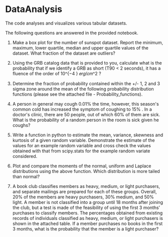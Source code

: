 # DataAnalysis
The code analyses and visualizes various tabular datasets.

The following questions are answered in the provided notebook.

1. Make a box plot for the number of sunspot dataset. Report the minimum, maximum, lower quartile, median and upper quartile values of the dataset. What fraction of the dataset are outliers?


2. Using the GRB catalog data that is provided to you, calculate what is the probability that if we identify a GRB as short (T90 < 2 seconds), it has a fluence of the order of 10^{−4 } 𝑒𝑟𝑔/𝑐𝑚^2 ? 

3. Determine the fraction of probability contained within the +/- 1, 2 and 3 sigma zone around the mean of the following probability distribution functions (please see the attached file - Probability_functions).

4. A person in general may cough 0.01% the time, however, this season's common cold has increased the symptom of coughing to 15% . In a doctor's clinic, there are 50 people, out of which 60% of them are sick. What is the probability of a random person in the room is sick given he coughs?

5. Write a function in python to estimate the mean, variance, skewness and kurtosis of a given random variable. Demonstrate the estimate of the values for an example random variable and cross check the values obtained with that from scipy.stats for the example random variate considered. 

6. Plot and compare the moments of the normal, uniform and Laplace distributions using the above function. Which distribution is more tailed than normal? 

7. A book club classifies members as heavy, medium, or light purchasers, and separate
mailings are prepared for each of these groups. Overall, 20% of the members are
heavy purchasers, 30% medium, and 50% light. A member is not classified into a
group until 18 months after joining the club, but a test is made of the feasibility
of using the first 3 months’ purchases to classify members. The  percentages obtained from existing records of individuals classified as heavy, medium,
or light purchasers is shown in the attached table. 
If a member purchases no books in the first 3 months, what is the probability
that the member is a light purchaser?

